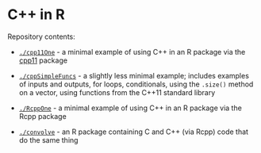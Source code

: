 # C++ in R

Repository contents:

* [`./cpp11One`](https://github.com/thisisnic/cpp_in_r/tree/main/cpp11One) - a minimal example of using C++ in an R package via the [cpp11](https://cpp11.r-lib.org/) package

* [`./cppSimpleFuncs`](https://github.com/thisisnic/cpp_in_r/tree/main/cppFuncs) - a slightly less minimal example; includes examples of inputs and outputs, for loops, conditionals, using the `.size()` method on a vector, using functions from the C++11 standard library

* [`./RcppOne`](https://github.com/thisisnic/cpp_in_r/tree/main/RcppOne) - a minimal example of using C++ in an R package via the Rcpp package

* [`./convolve`](https://github.com/thisisnic/cpp_in_r/tree/main/convolve) - an R package containing C and C++ (via Rcpp) code that do the same thing
